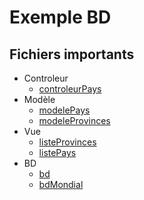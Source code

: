 # Exemple BD

## Fichiers importants
- Controleur
  - [controleurPays](controleur/controleurPays.php)
- Modèle
  - [modelePays](modele/modelePays.php)
  - [modeleProvinces](modele/modeleProvinces.php)
- Vue
  - [listeProvinces](vue/listeProvinces.php)
  - [listePays](vue/listePays.php)
- BD
  - [bd](bd/bd.php)
  - [bdMondial](bd/bdMondial.sql)
